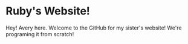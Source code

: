 # Ruby's Website!
Hey! Avery here. Welcome to the GitHub for my sister's website! We're programing it from scratch!
